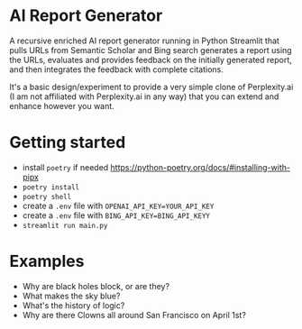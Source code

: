 # AI Report Generator
A recursive enriched AI report generator running in Python Streamlit that pulls URLs from Semantic Scholar and Bing search generates a report using the URLs, evaluates and provides feedback on the initially generated report, and then integrates the feedback with complete citations.

It's a basic design/experiment to provide a very simple clone of Perplexity.ai (I am not affiliated with Perplexity.ai in any way) that you can extend and enhance however you want.

# Getting started 

- install `poetry` if needed https://python-poetry.org/docs/#installing-with-pipx
- `poetry install`
- `poetry shell`
- create a `.env` file with `OPENAI_API_KEY=YOUR_API_KEY`
- create a `.env` file with `BING_API_KEY=BING_API_KEYY`
- `streamlit run main.py`

# Examples

- Why are black holes block, or are they?
- What makes the sky blue?
- What's the history of logic? 
- Why are there Clowns all around San Francisco on April 1st?

